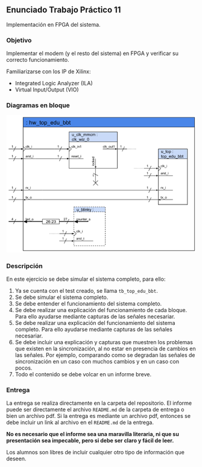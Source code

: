 ## Enunciado Trabajo Práctico 11

Implementación en FPGA del sistema.


### Objetivo

Implementar el modem (y el resto del sistema) en FPGA y verificar su
correcto funcionamiento.

Familiarizarse con los IP de Xilinx:
- Integrated Logic Analyzer (ILA)
- Virtual Input/Output (VIO)


### Diagramas en bloque

![Diagrama en bloques del sistema](./images/BD-hw_top_edu_bbt.png)


### Descripción

En este ejercicio se debe simular el sistema completo, para ello:
1. Ya se cuenta con el test creado, se llama `tb_top_edu_bbt`.
2. Se debe simular el sistema completo.
3. Se debe entender el funcionamiento del sistema completo.
4. Se debe realizar una explicación del funcionamiento de cada bloque.
    Para ello ayudarse mediante capturas de las señales necesariar.
5. Se debe realizar una explicación del funcionamiento del sistema completo.
    Para ello ayudarse mediante capturas de las señales necesariar.
6. Se debe incluir una explicación y capturas que muestren los problemas
    que existen en la sincronización, al no estar en presencia de
    cambios en las señales.
    Por ejemplo, comparando como se degradan las señales de sincronización
    en un caso con muchos cambios y en un caso con pocos.
7. Todo el contenido se debe volcar en un informe breve.


### Entrega

La entrega se realiza directamente en la carpeta del repositorio.
El informe puede ser directamente el archivo `README.md` de la carpeta
de entrega o bien un archivo pdf.
Si la entrega es mediante un archivo pdf, entonces se debe incluir un
link al archivo en el `README.md` de la entrega.

**No es necesario que el informe sea una maravilla literaria, ni que su
presentación sea impecable, pero si debe ser claro y fácil de leer.**

Los alumnos son libres de incluir cualquier otro tipo de información que deseen.

